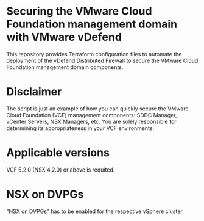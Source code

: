 # Securing the VMware Cloud Foundation management domain with VMware vDefend
This repository provides Terraform configuration files to automate the deployment of the vDefend Distributed Firewall to secure the VMware Cloud Foundation management domain components.

# Disclaimer
The script is just an example of how you can quickly secure the VMware Cloud Foundation (VCF) management components: SDDC Manager, vCenter Servers, NSX Managers, etc.
You are solely responsible for determining its appropriateness in your VCF environments.

# Applicable versions
VCF 5.2.0 (NSX 4.2.0) or above is requited. 

# NSX on DVPGs
"NSX on DVPGs" has to be enabled for the respective vSphere cluster.
